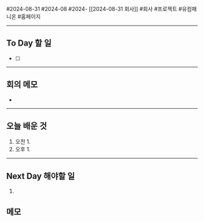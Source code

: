 #2024-08-31 #2024-08 #2024- [[2024-08-31 회사]]
#회사 #프로젝트 #유컴패니온 #홈페이지

---
## To Day 할 일
- [ ] 
---
## 회의 메모
- 
---
## 오늘 배운 것
1. 오전
    1. 
2. 오후
    1. 
---
## Next Day 해야할 일
1. 


## 메모